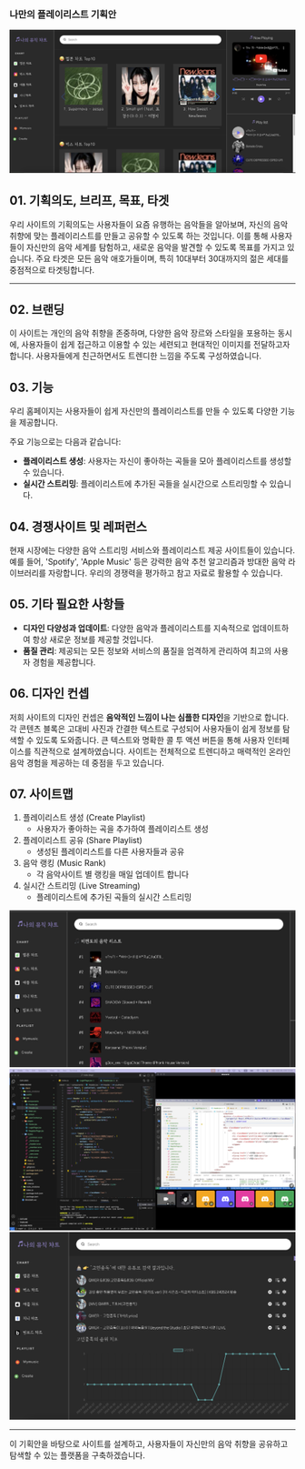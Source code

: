 ### 나만의 플레이리스트 기획안

<img src="/img/img01.png">

## 01. 기획의도, 브리프, 목표, 타겟

우리 사이트의 기획의도는 사용자들이 요즘 유행하는 음악들을 알아보며, 자신의 음악 취향에 맞는 플레이리스트를 만들고 공유할 수 있도록 하는 것입니다. 이를 통해 사용자들이 자신만의 음악 세계를 탐험하고, 새로운 음악을 발견할 수 있도록 목표를 가지고 있습니다. 주요 타겟은 모든 음악 애호가들이며, 특히 10대부터 30대까지의 젊은 세대를 중점적으로 타겟팅합니다.

---

## 02. 브랜딩

이 사이트는 개인의 음악 취향을 존중하며, 다양한 음악 장르와 스타일을 포용하는 동시에, 사용자들이 쉽게 접근하고 이용할 수 있는 세련되고 현대적인 이미지를 전달하고자 합니다. 사용자들에게 친근하면서도 트렌디한 느낌을 주도록 구성하였습니다.

## 03. 기능

우리 홈페이지는 사용자들이 쉽게 자신만의 플레이리스트를 만들 수 있도록 다양한 기능을 제공합니다.

주요 기능으로는 다음과 같습니다:

-   **플레이리스트 생성**: 사용자는 자신이 좋아하는 곡들을 모아 플레이리스트를 생성할 수 있습니다.
-   **실시간 스트리밍**: 플레이리스트에 추가된 곡들을 실시간으로 스트리밍할 수 있습니다.

## 04. 경쟁사이트 및 레퍼런스

현재 시장에는 다양한 음악 스트리밍 서비스와 플레이리스트 제공 사이트들이 있습니다. 예를 들어, 'Spotify', 'Apple Music' 등은 강력한 음악 추천 알고리즘과 방대한 음악 라이브러리를 자랑합니다. 우리의 경쟁력을 평가하고 참고 자료로 활용할 수 있습니다.

## 05. 기타 필요한 사항들

-   **디자인 다양성과 업데이트**: 다양한 음악과 플레이리스트를 지속적으로 업데이트하여 항상 새로운 정보를 제공할 것입니다.
-   **품질 관리**: 제공되는 모든 정보와 서비스의 품질을 엄격하게 관리하여 최고의 사용자 경험을 제공합니다.

## 06. 디자인 컨셉

저희 사이트의 디자인 컨셉은 **음악적인 느낌이 나는 심플한 디자인**을 기반으로 합니다. 각 콘텐츠 블록은 고대비 사진과 간결한 텍스트로 구성되어 사용자들이 쉽게 정보를 탐색할 수 있도록 도와줍니다. 큰 텍스트와 명확한 콜 투 액션 버튼을 통해 사용자 인터페이스를 직관적으로 설계하였습니다. 사이트는 전체적으로 트렌디하고 매력적인 온라인 음악 경험을 제공하는 데 중점을 두고 있습니다.

## 07. 사이트맵

1. 플레이리스트 생성 (Create Playlist)
    - 사용자가 좋아하는 곡을 추가하여 플레이리스트 생성
2. 플레이리스트 공유 (Share Playlist)
    - 생성된 플레이리스트를 다른 사용자들과 공유
3. 음악 랭킹 (Music Rank)
    - 각 음악사이트 별 랭킹을 매일 업데이트 합니다
4. 실시간 스트리밍 (Live Streaming)
    - 플레이리스트에 추가된 곡들의 실시간 스트리밍

<img src="/img/img02.png">
<img src="/img/img05.png">
<img src="/img/img06.png">

---

이 기획안을 바탕으로 사이트를 설계하고, 사용자들이 자신만의 음악 취향을 공유하고 탐색할 수 있는 플랫폼을 구축하겠습니다.

